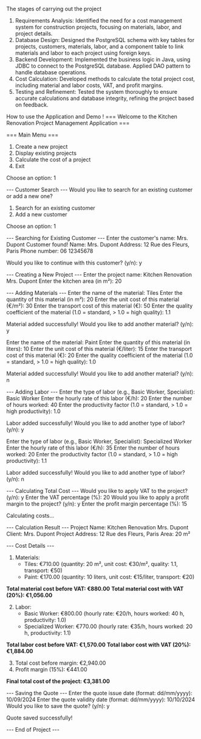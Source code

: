 The stages of carrying out the project

1. Requirements Analysis: Identified the need for a cost management system for construction projects, focusing on materials, labor, and project details.
2. Database Design: Designed the PostgreSQL schema with key tables for projects, customers, materials, labor, and a component table to link materials and labor to each project using foreign keys.
3. Backend Development: Implemented the business logic in Java, using JDBC to connect to the PostgreSQL database. Applied DAO pattern to handle database operations.
4. Cost Calculation: Developed methods to calculate the total project cost, including material and labor costs, VAT, and profit margins.
5. Testing and Refinement: Tested the system thoroughly to ensure accurate calculations and database integrity, refining the project based on feedback.

How to use the Application and Demo !
=== Welcome to the Kitchen Renovation Project Management Application ===

=== Main Menu ===
1. Create a new project
2. Display existing projects
3. Calculate the cost of a project
4. Exit

Choose an option: 1

--- Customer Search ---
Would you like to search for an existing customer or add a new one?
1. Search for an existing customer
2. Add a new customer

Choose an option: 1

--- Searching for Existing Customer ---
Enter the customer's name: Mrs. Dupont
Customer found!
Name: Mrs. Dupont
Address: 12 Rue des Fleurs, Paris
Phone number: 06 12345678

Would you like to continue with this customer? (y/n): y

--- Creating a New Project ---
Enter the project name: Kitchen Renovation Mrs. Dupont
Enter the kitchen area (in m²): 20

--- Adding Materials ---
Enter the name of the material: Tiles
Enter the quantity of this material (in m²): 20
Enter the unit cost of this material (€/m²): 30
Enter the transport cost of this material (€): 50
Enter the quality coefficient of the material (1.0 = standard, > 1.0 = high quality): 1.1

Material added successfully!
Would you like to add another material? (y/n): y

Enter the name of the material: Paint
Enter the quantity of this material (in liters): 10
Enter the unit cost of this material (€/liter): 15
Enter the transport cost of this material (€): 20
Enter the quality coefficient of the material (1.0 = standard, > 1.0 = high quality): 1.0

Material added successfully!
Would you like to add another material? (y/n): n

--- Adding Labor ---
Enter the type of labor (e.g., Basic Worker, Specialist): Basic Worker
Enter the hourly rate of this labor (€/h): 20
Enter the number of hours worked: 40
Enter the productivity factor (1.0 = standard, > 1.0 = high productivity): 1.0

Labor added successfully!
Would you like to add another type of labor? (y/n): y

Enter the type of labor (e.g., Basic Worker, Specialist): Specialized Worker
Enter the hourly rate of this labor (€/h): 35
Enter the number of hours worked: 20
Enter the productivity factor (1.0 = standard, > 1.0 = high productivity): 1.1

Labor added successfully!
Would you like to add another type of labor? (y/n): n

--- Calculating Total Cost ---
Would you like to apply VAT to the project? (y/n): y
Enter the VAT percentage (%): 20
Would you like to apply a profit margin to the project? (y/n): y
Enter the profit margin percentage (%): 15

Calculating costs...

--- Calculation Result ---
Project Name: Kitchen Renovation Mrs. Dupont
Client: Mrs. Dupont
Project Address: 12 Rue des Fleurs, Paris
Area: 20 m²

--- Cost Details ---
1. Materials:
   - Tiles: €710.00 (quantity: 20 m², unit cost: €30/m², quality: 1.1, transport: €50)
   - Paint: €170.00 (quantity: 10 liters, unit cost: €15/liter, transport: €20)

**Total material cost before VAT: €880.00**
**Total material cost with VAT (20%): €1,056.00**

2. Labor:
   - Basic Worker: €800.00 (hourly rate: €20/h, hours worked: 40 h, productivity: 1.0)
   - Specialized Worker: €770.00 (hourly rate: €35/h, hours worked: 20 h, productivity: 1.1)

**Total labor cost before VAT: €1,570.00**
**Total labor cost with VAT (20%): €1,884.00**

3. Total cost before margin: €2,940.00
4. Profit margin (15%): €441.00

**Final total cost of the project: €3,381.00**

--- Saving the Quote ---
Enter the quote issue date (format: dd/mm/yyyy): 10/09/2024
Enter the quote validity date (format: dd/mm/yyyy): 10/10/2024
Would you like to save the quote? (y/n): y

Quote saved successfully!

--- End of Project ---
